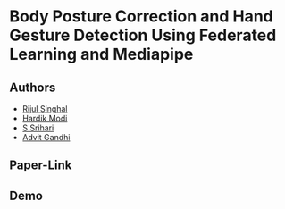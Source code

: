 
# Body Posture Correction and Hand Gesture Detection Using Federated Learning and Mediapipe

## Authors

- [Rijul Singhal](https://github.com/rijulsinghal)
- [Hardik Modi](https://github.com/modi-hardik)
- [S Srihari](https://github.com/retocto)
- [Advit Gandhi](https://github.com/altf4-89)


## Paper-Link

## Demo

